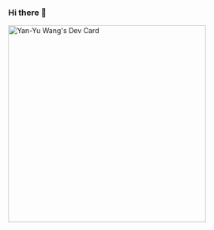 ### Hi there 👋

<!--
**wooone/wooone** is a ✨ _special_ ✨ repository because its `README.md` (this file) appears on your GitHub profile.

Here are some ideas to get you started:

- 🔭 I’m currently working on ...
- 🌱 I’m currently learning ...
- 👯 I’m looking to collaborate on ...
- 🤔 I’m looking for help with ...
- 💬 Ask me about ...
- 📫 How to reach me: ...
- 😄 Pronouns: ...
- ⚡ Fun fact: ...
-->
<a href="https://app.daily.dev/stnyu"><img src="https://api.daily.dev/devcards/f5105362e0e0444b84e571b3807bd39e.png?r=3lw" width="400" alt="Yan-Yu Wang's Dev Card"/></a>
